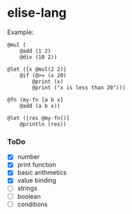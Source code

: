 # elise-lang

Example:

```
@mul (
    @add (1 2)
    @div (10 2))

@let ([x @mul(2 2)]
    @if (@>= (x 20)
        @print (x)
        @print ("x is less than 20")))

@fn (my-fn [a b x]
    @add (a b x))

@let ([res @my-fn()]
    @println (res))
```

### ToDo

- [x] number
- [x] print function
- [x] basic arithmetics
- [x] value binding
- [ ] strings
- [ ] boolean
- [ ] conditions
